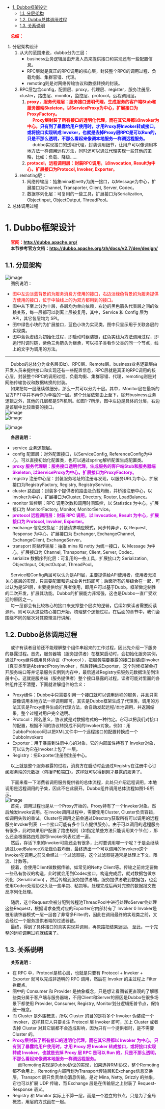 <!-- TOC -->

- [1. Dubbo框架设计](#1-dubbo框架设计)
    - [1.1. 分层架构](#11-分层架构)
    - [1.2. Dubbo总体调用过程](#12-dubbo总体调用过程)
    - [1.3. ~~关系说明~~](#13-关系说明)

<!-- /TOC -->

&emsp; **<font color = "red">总结：</font>**  
1. 分层架构设计
    1. 从大的范围来说，dubbo分为三层：
        * business业务逻辑层由开发人员来提供接口和实现还有一些配置信息。
        * RPC层就是真正的RPC调用的核心层，封装整个RPC的调用过程、负载均衡、集群容错、代理。
        * remoting则是对网络传输协议和数据转换的封装。  
    2. RPC层包含config，配置层、proxy，代理层、register，服务注册层、cluster，路由层、monitor，监控层、protocol，远程调用层。    
        1. **<font color = "red">proxy，服务代理层：服务接口透明代理，生成服务的客户端Stub和服务器端Skeleton，以ServiceProxy为中心，扩展接口为ProxyFactory。</font>**  
        &emsp; **<font color = "red">Proxy层封装了所有接口的透明化代理，而在其它层都以Invoker为中心，</font><font color = "blue">只有到了暴露给用户使用时，才用Proxy将Invoker转成接口，或将接口实现转成 Invoker，也就是去掉Proxy层RPC是可以Run的，只是不那么透明，不那么看起来像调本地服务一样调远程服务。</font>**  
        &emsp; dubbo实现接口的透明代理，封装调用细节，让用户可以像调用本地方法一样调用远程方法，同时还可以通过代理实现一些其他的策略，比如：负载、降级......  
        2. **<font color = "red">protocol，远程调用层：封装RPC调用，以Invocation, Result为中心，扩展接口为Protocol, Invoker, Exporter。</font>**
    3. remoting层：  
        1. 网络传输层：抽象mina和netty为统一接口，以Message为中心，扩展接口为Channel, Transporter, Client, Server, Codec。  
        2. 数据序列化层：可复用的一些工具，扩展接口为Serialization, ObjectInput, ObjectOutput, ThreadPool。  
2. 总体调用过程  



# 1. Dubbo框架设计  
<!-- 
官网
http://dubbo.apache.org/zh/docs/v2.7/dev/design/
-->
&emsp; **<font color = "red">官网：http://dubbo.apache.org/</font>**  
&emsp; **本节参考官方文档：http://dubbo.apache.org/zh/docs/v2.7/dev/design/**  

## 1.1. 分层架构  
![image](https://gitee.com/wt1814/pic-host/raw/master/images/microService/Dubbo/dubbo-16.png)   
&emsp; 图例说明：  

* <font color = "red">图中左边淡蓝背景的为服务消费方使用的接口，右边淡绿色背景的为服务提供方使用的接口，位于中轴线上的为双方都用到的接口。</font>  
* 图中从下至上分为十层，各层均为单向依赖，右边的黑色箭头代表层之间的依赖关系，每一层都可以剥离上层被复用，其中，Service 和 Config 层为 API，其它各层均为 SPI。  
* 图中绿色小块的为扩展接口，蓝色小块为实现类，图中只显示用于关联各层的实现类。  
* 图中蓝色虚线为初始化过程，即启动时组装链，红色实线为方法调用过程，即运行时调时链，紫色三角箭头为继承，可以把子类看作父类的同一个节点，线上的文字为调用的方法。  


-------------
 
<!-- 
&emsp; 划分到更细的层面，就是图中的10层模式，整个分层依赖由上至下，除开business业务逻辑之外，其他的几层都是SPI机制。  
-->


&emsp; Dubbo的总体分为业务层(Biz)、RPC层、Remote层。business业务逻辑层由开发人员来提供接口和实现还有一些配置信息，RPC层就是真正的RPC调用的核心层，封装整个RPC的调用过程、负载均衡、集群容错、代理，remoting则是对网络传输协议和数据转换的封装。  
&emsp; 如果把每一层继续做细分，那么一共可以分为十层。其中，Monitor层在最新的官方PPT中并不再作为单独的一层。整个分层依赖由上至下，除开business业务逻辑之外，其他的几层都是SPI机制。如图1-7所示，图中左边是具体的分层，右边是该层中比较重要的接口。  
![image](https://gitee.com/wt1814/pic-host/raw/master/images/microService/Dubbo/dubbo-61.png)  
![image](https://gitee.com/wt1814/pic-host/raw/master/images/microService/Dubbo/dubbo-51.png)  

![image](https://gitee.com/wt1814/pic-host/raw/master/images/microService/Dubbo/dubbo-62.png)  

&emsp; **各层说明：**  

* service 业务逻辑层。  
* config 配置层：对外配置接口，以ServiceConfig, ReferenceConfig为中心，可以直接初始化配置类，也可以通过spring解析配置生成配置类。
* **<font color = "clime">proxy 服务代理层：服务接口透明代理，生成服务的客户端Stub和服务器端Skeleton, 以ServiceProxy为中心，扩展接口为ProxyFactory。</font>**  
* registry 注册中心层：封装服务地址的注册与发现，以服务URL为中心，扩展接口为RegistryFactory, Registry, RegistryService。
* cluster 路由层：封装多个提供者的路由及负载均衡，并桥接注册中心，以Invoker为中心，扩展接口为Cluster, Directory, Router, LoadBalance。
* monitor 监控层：RPC 调用次数和调用时间监控，以 Statistics 为中心，扩展接口为 MonitorFactory, Monitor, MonitorService。
* **<font color = "clime">protocol 远程调用层：封装 RPC 调用，以 Invocation, Result 为中心，扩展接口为 Protocol, Invoker, Exporter。</font>**
* exchange 信息交换层：封装请求响应模式，同步转异步，以 Request, Response 为中心，扩展接口为 Exchanger, ExchangeChannel, ExchangeClient, ExchangeServer。
* transport 网络传输层：抽象 mina 和 netty 为统一接口，以 Message 为中心，扩展接口为 Channel, Transporter, Client, Server, Codec。
* serialize 数据序列化层：可复用的一些工具，扩展接口为 Serialization, ObjectInput, ObjectOutput, ThreadPool。  


&emsp; Service和Config两层可以认为是API层，主要提供给API使用者，使用者无须关心底层的实现，只需要配置和完成业务代码即可；后面所有的层级合在一起，可以认为是SPI层，主要提供给扩展者使用，即用户可以基于Dubb。框架做定制性的二次开发，扩展其功能。Dubbo的扩展能力非常强，这也是Dubbo一直广受欢迎的原因之一。  
&emsp; 每一层都会有比较核心的接口来支撑整个层次的逻辑，后续如果读者需要阅读源码，则可以从这些核心接口开始，梳理整个逻辑过程。在后面的章节中，我们会围绕不同的层次对其原理进行讲解。  


## 1.2. Dubbo总体调用过程
&emsp; 或许有读者目前还不能理解整个组件串起来的工作过程，因此先介绍一下服务的暴露过程。首先，服务器端（服务提供者）在框架启动时，会初始化服务实例，通过Proxy组件调用具体协议（Protocol ），把服务端要暴露的接口封装成Invoker（真实类型是AbstractProxylnvoker ，然后转换成Exporter，这个时候框架会打开服务端口等并记录服务实例到内存中，最后通过Registry把服务元数据注册到注册中心。这就是服务端（服务提供者）整个接口暴露的过程。读者可能对里面的各种组件还不清楚，下面就讲解组件的含义：  

* Proxy组件：Dubbo中只需要引用一个接口就可以调用远程的服务，并且只需要像调用本地方法一样调用即可。其实是Dubbo框架生成了代理类，调用的方法其实是Proxy组件生成的代理方法，会自动发起远程/本地调用，并返回结果，整个过程对用户完全透明。 
* Protocol：顾名思义，协议就是对数据格式的一种约定。它可以把我们对接口的配置，根据不同的协议转换成不同的Invoker对象。例如：用DubboProtocol可以把XML文件中一个远程接口的配置转换成一个Dubbolnvokero  
* Exporter：用于暴露到注册中心的对象，它的内部属性持有了 Invoker对象，可以认为它在Invoker上包了 一层。 
* Registry：把Exporter注册到注册中心。

&emsp; 以上就是整个服务暴露的过程，消费方在启动时会通过Registry在注册中心订阅服务端的元数据（包括IP和端口）。这样就可以得到刚才暴露的服务了。  

&emsp; 下面来看一下消费者调用服务提供者的总体流程，此处只介绍远程调用，本地调用是远程调用的子集，因此不在此展开。Dubbo组件调用总体流程如图1-8所示。  
![image](https://gitee.com/wt1814/pic-host/raw/master/images/microService/Dubbo/dubbo-63.png)  
&emsp; 首先，调用过程也是从一个Proxy开始的，Proxy持有了一个Invoker对象。然后触发invoke调用。在invoke调用过程中，需要使用Cluster, Cluster负责容错，如调用失败的重试。Cluster在调用之前会通过Directory获取所有可以调用的远程服务Invoker列表（一个接口可能有多个节点提供服务）。由于可以调用的远程服务有很多，此时如果用户配置了路由规则（如指定某些方法只能调用某个节点），那么还会根据路由规则将Invoker列表过滤一遍。  
&emsp; 然后，存活下来的Invoker可能还会有很多，此时要调用哪一个呢？于是会继续通过LoadBalance方法做负载均衡，最终选出一个可以调用的Invokero这个Invoker在调用之前又会经过一个过滤器链，这个过滤器链通常是处理上下文、限流、计数等。  
&emsp; 接着，会使用Client做数据传输，如常见的Netty Client等。传输之前肯定要做一些私有协议的构造，此时就会用到Codec接口。构造完成后，就对数据包做序列化（Serialization) ，然后传输到服务提供者端。服务提供者收到数据包，也会使用Codec处理协议头及一些半包、粘包等。处理完成后再对完整的数据报文做反序列化处理。

&emsp; 随后，这个Request会被分配到线程池ThreadPool中进行处理oServer会处理这些Request，根据请求查找对应的Exporter它内部持有了 Invoker 0 Invoker是被用装饰器模式一层一层套了非常多Filter的，因此在调用最终的实现类之前，又会经过一个服务提供者端的过滤器链。  
&emsp; 最终，得到了具体接口的真实实现并调用，再原路把结果返回。 至此，一个完整的远程调用过程就结束了。  


## 1.3. ~~关系说明~~
&emsp; **关系说明：**  

* 在 RPC 中，Protocol是核心层，也就是只要有 Protocol + Invoker + Exporter 就可以完成非透明的 RPC 调用，然后在 Invoker 的主过程上 Filter 拦截点。
* 图中的 Consumer 和 Provider 是抽象概念，只是想让看图者更直观的了解哪些类分属于客户端与服务器端，不用Client和Server的原因是Dubbo在很多场景下都使用 Provider, Consumer, Registry, Monitor划分逻辑拓普节点，保持统一概念。
* 而 Cluster 是外围概念，所以 Cluster 的目的是将多个 Invoker 伪装成一个 Invoker，这样其它人只要关注 Protocol 层 Invoker 即可，加上 Cluster 或者去掉 Cluster 对其它层都不会造成影响，因为只有一个提供者时，是不需要 Cluster 的。  
* **<font color = "clime">Proxy层封装了所有接口的透明化代理，而在其它层都以 Invoker 为中心，只有到了暴露给用户使用时，才用 Proxy 将 Invoker 转成接口，或将接口实现转成 Invoker，也就是去掉 Proxy 层 RPC 是可以 Run 的，只是不那么透明，不那么看起来像调本地服务一样调远程服务。</font>**  
&emsp; 而Remoting实现是Dubbo协议的实现，如果选择RMI协议，整个Remoting都不会用上，Remoting内部再划为Transport传输层和Exchange信息交换层，Transport 层只负责单向消息传输，是对 Mina, Netty, Grizzly 的抽象，它也可以扩展 UDP 传输，而 Exchange 层是在传输层之上封装了 Request-Response 语义。
* Registry 和 Monitor 实际上不算一层，而是一个独立的节点，只是为了全局概览，用层的方式画在一起。  

